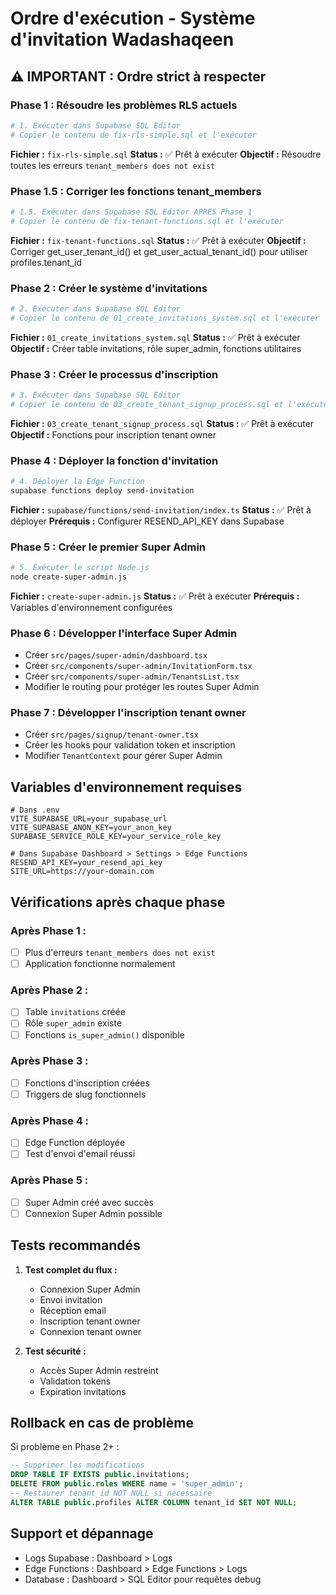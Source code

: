 # Ordre d'exécution - Système d'invitation Wadashaqeen

## ⚠️ IMPORTANT : Ordre strict à respecter

### Phase 1 : Résoudre les problèmes RLS actuels
```bash
# 1. Exécuter dans Supabase SQL Editor
# Copier le contenu de fix-rls-simple.sql et l'exécuter
```
**Fichier :** `fix-rls-simple.sql`
**Status :** ✅ Prêt à exécuter
**Objectif :** Résoudre toutes les erreurs `tenant_members does not exist`

### Phase 1.5 : Corriger les fonctions tenant_members
```bash
# 1.5. Exécuter dans Supabase SQL Editor APRÈS Phase 1
# Copier le contenu de fix-tenant-functions.sql et l'exécuter
```
**Fichier :** `fix-tenant-functions.sql`
**Status :** ✅ Prêt à exécuter
**Objectif :** Corriger get_user_tenant_id() et get_user_actual_tenant_id() pour utiliser profiles.tenant_id

### Phase 2 : Créer le système d'invitations
```bash
# 2. Exécuter dans Supabase SQL Editor
# Copier le contenu de 01_create_invitations_system.sql et l'exécuter
```
**Fichier :** `01_create_invitations_system.sql`
**Status :** ✅ Prêt à exécuter
**Objectif :** Créer table invitations, rôle super_admin, fonctions utilitaires

### Phase 3 : Créer le processus d'inscription
```bash
# 3. Exécuter dans Supabase SQL Editor
# Copier le contenu de 03_create_tenant_signup_process.sql et l'exécuter
```
**Fichier :** `03_create_tenant_signup_process.sql`
**Status :** ✅ Prêt à exécuter
**Objectif :** Fonctions pour inscription tenant owner

### Phase 4 : Déployer la fonction d'invitation
```bash
# 4. Déployer la Edge Function
supabase functions deploy send-invitation
```
**Fichier :** `supabase/functions/send-invitation/index.ts`
**Status :** ✅ Prêt à déployer
**Prérequis :** Configurer RESEND_API_KEY dans Supabase

### Phase 5 : Créer le premier Super Admin
```bash
# 5. Exécuter le script Node.js
node create-super-admin.js
```
**Fichier :** `create-super-admin.js`
**Status :** ✅ Prêt à exécuter
**Prérequis :** Variables d'environnement configurées

### Phase 6 : Développer l'interface Super Admin
- Créer `src/pages/super-admin/dashboard.tsx`
- Créer `src/components/super-admin/InvitationForm.tsx`
- Créer `src/components/super-admin/TenantsList.tsx`
- Modifier le routing pour protéger les routes Super Admin

### Phase 7 : Développer l'inscription tenant owner
- Créer `src/pages/signup/tenant-owner.tsx`
- Créer les hooks pour validation token et inscription
- Modifier `TenantContext` pour gérer Super Admin

## Variables d'environnement requises

```env
# Dans .env
VITE_SUPABASE_URL=your_supabase_url
VITE_SUPABASE_ANON_KEY=your_anon_key
SUPABASE_SERVICE_ROLE_KEY=your_service_role_key

# Dans Supabase Dashboard > Settings > Edge Functions
RESEND_API_KEY=your_resend_api_key
SITE_URL=https://your-domain.com
```

## Vérifications après chaque phase

### Après Phase 1 :
- [ ] Plus d'erreurs `tenant_members does not exist`
- [ ] Application fonctionne normalement

### Après Phase 2 :
- [ ] Table `invitations` créée
- [ ] Rôle `super_admin` existe
- [ ] Fonctions `is_super_admin()` disponible

### Après Phase 3 :
- [ ] Fonctions d'inscription créées
- [ ] Triggers de slug fonctionnels

### Après Phase 4 :
- [ ] Edge Function déployée
- [ ] Test d'envoi d'email réussi

### Après Phase 5 :
- [ ] Super Admin créé avec succès
- [ ] Connexion Super Admin possible

## Tests recommandés

1. **Test complet du flux :**
   - Connexion Super Admin
   - Envoi invitation
   - Réception email
   - Inscription tenant owner
   - Connexion tenant owner

2. **Test sécurité :**
   - Accès Super Admin restreint
   - Validation tokens
   - Expiration invitations

## Rollback en cas de problème

Si problème en Phase 2+ :
```sql
-- Supprimer les modifications
DROP TABLE IF EXISTS public.invitations;
DELETE FROM public.roles WHERE name = 'super_admin';
-- Restaurer tenant_id NOT NULL si nécessaire
ALTER TABLE public.profiles ALTER COLUMN tenant_id SET NOT NULL;
```

## Support et dépannage

- Logs Supabase : Dashboard > Logs
- Edge Functions : Dashboard > Edge Functions > Logs  
- Database : Dashboard > SQL Editor pour requêtes debug
